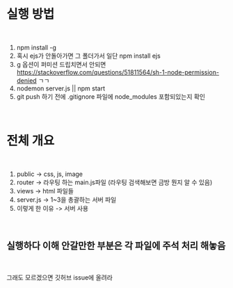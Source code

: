 # 실행 방법

<br/>

1. npm install -g
2. 혹시 ejs가 안돌아가면 그 폴더가서 일단 npm install ejs
3. g 옵션이 퍼미션 드립치면서 안되면 https://stackoverflow.com/questions/51811564/sh-1-node-permission-denied ㄱㄱ
4. nodemon server.js || npm start
5. git push 하기 전에 .gitignore 파일에 node_modules 포함되있는지 확인

<br/>

# 전체 개요

<br/>

1. public -> css, js, image
2. router -> 라우팅 하는 main.js파일 (라우팅 검색해보면 금방 뭔지 알 수 있음)
3. views -> html 파일들
4. server.js -> 1~3을 총괄하는 서버 파일
5. 이렇게 한 이유 -> 서버 사용


<br/>

## 실행하다 이해 안갈만한 부분은 각 파일에 주석 처리 해놓음

<br/>

그래도 모르겠으면 깃허브 issue에 올려라
